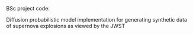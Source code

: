 BSc project code:

Diffusion probabilistic model implementation for generating synthetic data of supernova explosions as viewed by the JWST 
